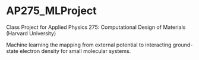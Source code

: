# AP275_MLProject

Class Project for Applied Physics 275: Computational Design of Materials (Harvard University)

Machine learning the mapping from external potential to interacting ground-state electron density for small molecular systems. 
